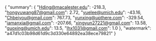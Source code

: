 {
    "summary": {
        "Hding@macalester.edu": -218.3, 
        "hongyuwang87@gmail.com": 2.72, 
        "yuelee@umich.edu": -43.16, 
        "Chbeiyou@gmail.com": 767.73, 
        "yunxing@upthere.com": -329.54, 
        "iamanxia@gmail.com": -207.66, 
        "xingyun27221@gmail.com": 13.58, 
        "guoxing@umich.edu": 13.5, 
        "lhx1031@gmail.com": 1.0
    }, 
    "watermark": "a47d1c03b98d61d9c3d330e64892ea38ece79821"
}